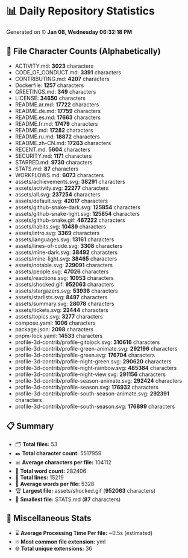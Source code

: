 # 📊 Daily Repository Statistics
Generated on ⏰ **Jan 08, Wednesday 06:32:18 PM**

## 📂 File Character Counts (Alphabetically)
- ACTIVITY.md: **3023** characters
- CODE_OF_CONDUCT.md: **3391** characters
- CONTRIBUTING.md: **4207** characters
- Dockerfile: **1257** characters
- GREETINGS.md: **349** characters
- LICENSE: **34650** characters
- README.ar.md: **17722** characters
- README.de.md: **17759** characters
- README.es.md: **17663** characters
- README.fr.md: **17479** characters
- README.md: **17282** characters
- README.ru.md: **18872** characters
- README.zh-CN.md: **17263** characters
- RECENT.md: **5604** characters
- SECURITY.md: **1171** characters
- STARRED.md: **9730** characters
- STATS.md: **87** characters
- WORKFLOWS.md: **6073** characters
- assets/achievements.svg: **38291** characters
- assets/activity.svg: **22277** characters
- assets/all.svg: **237254** characters
- assets/default.svg: **42017** characters
- assets/github-snake-dark.svg: **125854** characters
- assets/github-snake-light.svg: **125854** characters
- assets/github-snake.gif: **467222** characters
- assets/habits.svg: **10489** characters
- assets/intro.svg: **3369** characters
- assets/languages.svg: **13161** characters
- assets/lines-of-code.svg: **3308** characters
- assets/mine-dark.svg: **38492** characters
- assets/mine-light.svg: **38465** characters
- assets/notable.svg: **229091** characters
- assets/people.svg: **47026** characters
- assets/reactions.svg: **10953** characters
- assets/shocked.gif: **952063** characters
- assets/stargazers.svg: **53936** characters
- assets/starlists.svg: **8497** characters
- assets/summary.svg: **28078** characters
- assets/tickets.svg: **22444** characters
- assets/topics.svg: **3277** characters
- compose.yaml: **1006** characters
- package.json: **2098** characters
- pnpm-lock.yaml: **14533** characters
- profile-3d-contrib/profile-gitblock.svg: **310616** characters
- profile-3d-contrib/profile-green-animate.svg: **292196** characters
- profile-3d-contrib/profile-green.svg: **176704** characters
- profile-3d-contrib/profile-night-green.svg: **290620** characters
- profile-3d-contrib/profile-night-rainbow.svg: **485384** characters
- profile-3d-contrib/profile-night-view.svg: **291156** characters
- profile-3d-contrib/profile-season-animate.svg: **292424** characters
- profile-3d-contrib/profile-season.svg: **176932** characters
- profile-3d-contrib/profile-south-season-animate.svg: **292391** characters
- profile-3d-contrib/profile-south-season.svg: **176899** characters

## 📋 Summary
- 🗂️ **Total files:** 53
- ✒️ **Total character count:** 5517959
- 📊 **Average characters per file:** 104112
- 📝 **Total word count:** 282406
- 🧾 **Total lines:** 15219
- 📐 **Average words per file:** 5328
- 🏆 **Largest file:** assets/shocked.gif (**952063** characters)
- 🥉 **Smallest file:** STATS.md (**87** characters)

## 🌟 Miscellaneous Stats
- ⌛ **Average Processing Time Per file:** ~0.5s (estimated)
- 🔥 **Most common file extension:** yml
- 🌐 **Total unique extensions:** 36
